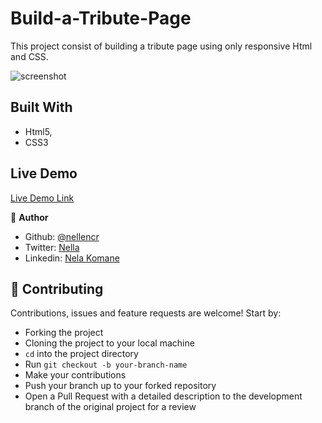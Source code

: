 # Build-a-Tribute-Page


 

 This project consist of building a tribute page using only responsive Html and CSS.


![screenshot](screen.png)


## Built With

- Html5,
- CSS3

## Live Demo

[Live Demo Link](https://raw.githack.com/Temmarie/Smashing-Magazine/feature/index.html)



👤 **Author**

- Github: [@nellencr](https://github.com/nellencr)
- Twitter: [Nella](https://twitter.com/Nella75794271)
- Linkedin: [Nela Komane](https://www.linkedin.com/in/nela-komane-8866b9192/)




## 🤝 Contributing

Contributions, issues and feature requests are welcome! Start by:
* Forking the project
* Cloning the project to your local machine
* `cd` into the project directory
* Run `git checkout -b your-branch-name`
* Make your contributions
* Push your branch up to your forked repository
* Open a Pull Request with a detailed description to the development branch of the original project for a review

